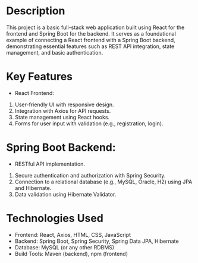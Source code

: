 # Description
This project is a basic full-stack web application built using React for the frontend and Spring Boot for the backend. It serves as a foundational example of connecting a React frontend with a Spring Boot backend, demonstrating essential features such as REST API integration, state management, and basic authentication.

# Key Features
* React Frontend:
1) User-friendly UI with responsive design.
2) Integration with Axios for API requests.
3) State management using React hooks.
4) Forms for user input with validation (e.g., registration, login).

# Spring Boot Backend:
* RESTful API implementation.
1) Secure authentication and authorization with Spring Security.
2) Connection to a relational database (e.g., MySQL, Oracle, H2) using JPA and Hibernate.
3) Data validation using Hibernate Validator.

# Technologies Used
* Frontend: React, Axios, HTML, CSS, JavaScript
* Backend: Spring Boot, Spring Security, Spring Data JPA, Hibernate
* Database: MySQL (or any other RDBMS)
* Build Tools: Maven (backend), npm (frontend)
